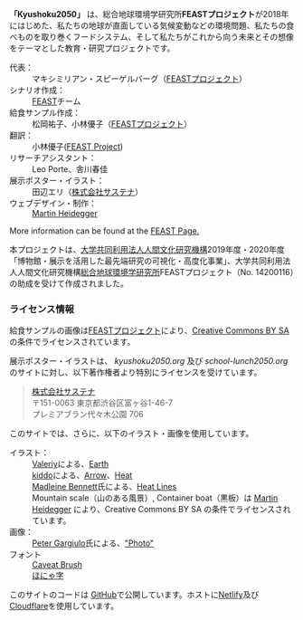 **「Kyushoku2050」** は、総合地球環境学研究所**FEASTプロジェクト**が2018年にはじめた、私たちの地球が直面している気候変動などの環境問題、私たちの食べものを取り巻くフードシステム、そして私たちがこれから向う未来とその想像をテーマとした教育・研究プロジェクトです。

<dl>
  <dt>代表：</dt>
  <dd>マキシミリアン・スピーゲルバーグ（<a href="https://www.feastproject.org/headquarter/" target="_blank">FEASTプロジェクト</a>）</dd>
  <dt>シナリオ作成：</dt>
  <dd><a href="https://feastproject.org/headquarter/" target="_blank">FEAST</a>チーム</dd>
  <dt>給食サンプル作成：</dt>
  <dd>松岡祐子、小林優子（<a href="https://www.feastproject.org/headquarter/" target="_blank">FEASTプロジェクト</a>）</dd>
  <dt>翻訳：</dt>
  <dd>小林優子(<a href="https://www.feastproject.org/headquarter/" target="_blank">FEAST Project</a>)</dd>
  <dt>リサーチアシスタント：</dt>
  <dd>Leo Porte、舎川春佳</dd>
  <dt>展示ポスター・イラスト：</dt>
  <dd>田辺エリ（<a href="http://www.sustena.org/" target="_blank">株式会社サステナ</a>）</dd>
  <dt>ウェブデザイン・制作：</dt>
  <dd><a href="https://github.com/sponsors/martinheidegger" target="_blank">Martin Heidegger</a></dd>
</dl>

More information can be found at the <a href="https://www.feastproject.org/blog_future-school-lunch-installation/?fbclid=IwAR11CYmO_0o1p2-xj2AiRdRu0cdITSE4YrZm8T4WmpFsDwr1jStEQIGAbIg" target="_blank">FEAST Page.</a></dd>

本プロジェクトは、[大学共同利用法人人間文化研究機構][nihu]2019年度・2020年度「博物館・展示を活用した最先端研究の可視化・高度化事業」、大学共同利用法人人間文化研究機構[総合地球環境学研究所][rihn]FEASTプロジェクト（No. 14200116）の助成を受けて作成されました。

### ライセンス情報

給食サンプルの画像は[FEASTプロジェクト][feasthq]により、[Creative Commons BY SA][cc-by-sa] の条件でライセンスされています。

展示ポスター・イラストは、 _kyushoku2050.org_ 及び _school-lunch2050.org_ のサイトに対し、以下著作権者より特別にライセンスを受けています。

> [株式会社サステナ][sustena]<br/>
> 〒151-0063 東京都渋谷区富ヶ谷1-46-7<br/>
> プレミアブラン代々木公園 706<br/>

このサイトでは、さらに、以下のイラスト・画像を使用しています。

<dl>
  <dt>イラスト：</dt>
  <dd><a href="https://thenounproject.com/valeriy25/" target="_blank">Valeriy</a>による、<a href="https://thenounproject.com/term/earth/2225388/" target="_blank">Earth</a></dd>
  <dd><a href="https://thenounproject.com/indygo/" target="_blank">kiddo</a>による、<a href="https://thenounproject.com/term/arrow/593917/" target="_blank">Arrow<a/>、<a href="https://thenounproject.com/term/heat/689788/" target="_blank">Heat</a></dd>
  <dd><a href="https://thenounproject.com/madeleine.bennett" target="_blank">Madleine Bennett</a>氏による、<a href="https://thenounproject.com/term/heat-lines/1224531/" target="_blank">Heat Lines</a></dd>
  <dd>Mountain scale（山のある風景）, Container boat（黒板）は <a href="https://github.com/sponsors/martinheidegger" target="_blank">Martin Heidegger</a> により、Creative Commons BY SA の条件でライセンスされています。</dd>
  <dt>画像：</dt>
  <dd><a href="https://unsplash.com/@grndezyns" target="_blank">Peter Gargiulo</a>氏による、<a href="https://unsplash.com/photos/cGNCepznaV8" target="_blank">"Photo"</a></dd>
  <dt>フォント</dt>
  <dd><a href="https://fonts.google.com/specimen/Caveat+Brush" target="_blank">Caveat Brush</a></dd>
  <dd><a href="http://honya.nyanta.jp/" target="_blank">ほにゃ字</a></dd>
</dl>

このサイトのコードは [GitHub][github]で公開しています。ホストに[Netlify][netlify]及び [Cloudflare][cloudflare]を使用しています。

[feasthq]: https://www.feastproject.org/headquarter/
[sustena]: http://www.sustena.org/
[cc-by-sa]: https://creativecommons.org/licenses/by-sa/4.0/legalcode
[rihn]: https://www.chikyu.ac.jp/
[nihu]: http://www.nihu.jp/ja
[mh]: https://github.com/sponsors/martinheidegger
[github]: https://github.com/school-lunch2050/kyushoku2050.org/
[netlify]: https://netlify.com
[cloudflare]: https://cloudflare.com
